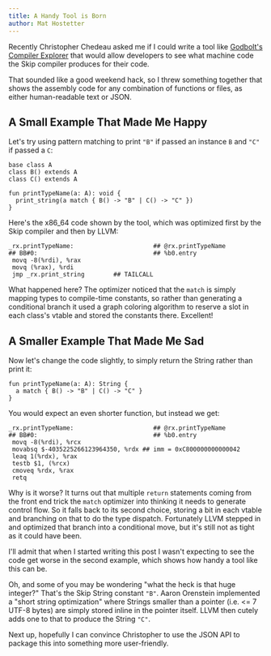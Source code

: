 ```yaml
---
title: A Handy Tool is Born
author: Mat Hostetter
---
```


Recently Christopher Chedeau asked me if I could write a tool like [Godbolt's Compiler Explorer](https://godbolt.org/) that would allow developers to see what machine code the Skip compiler produces for their code.

That sounded like a good weekend hack, so I threw something together that shows the assembly code for any combination of functions or files, as either human-readable text or JSON.

## A Small Example That Made Me Happy

Let's try using pattern matching to print `"B"` if passed an instance `B` and `"C"` if passed a `C`:

```
base class A
class B() extends A
class C() extends A

fun printTypeName(a: A): void {
  print_string(a match { B() -> "B" | C() -> "C" })
}
```

Here's the x86_64 code shown by the tool, which was optimized first by the Skip compiler and then by LLVM:

```
_rx.printTypeName:                      ## @rx.printTypeName
## BB#0:                                ## %b0.entry
 movq -8(%rdi), %rax
 movq (%rax), %rdi
 jmp _rx.print_string        ## TAILCALL
```

What happened here? The optimizer noticed that the `match` is simply mapping types to compile-time constants, so rather than generating a conditional branch it used a graph coloring algorithm to reserve a slot in each class's vtable and stored the constants there. Excellent!

## A Smaller Example That Made Me Sad

Now let's change the code slightly, to simply return the String rather than print it:

```
fun printTypeName(a: A): String {
  a match { B() -> "B" | C() -> "C" }
}
```

You would expect an even shorter function, but instead we get:

```
_rx.printTypeName:                      ## @rx.printTypeName
## BB#0:                                ## %b0.entry
 movq -8(%rdi), %rcx
 movabsq $-4035225266123964350, %rdx ## imm = 0xC800000000000042
 leaq 1(%rdx), %rax
 testb $1, (%rcx)
 cmoveq %rdx, %rax
 retq
```

Why is it worse? It turns out that multiple `return` statements coming from the front end trick the `match` optimizer into thinking it needs to generate control flow. So it falls back to its second choice, storing a bit in each vtable and branching on that to do the type dispatch. Fortunately LLVM stepped in and optimized that branch into a conditional move, but it's still not as tight as it could have been.

I'll admit that when I started writing this post I wasn't expecting to see the code get worse in the second example, which shows how handy a tool like this can be.

Oh, and some of you may be wondering "what the heck is that huge integer?" That's the Skip String constant `"B"`. Aaron Orenstein implemented a "short string optimization" where Strings smaller than a pointer (i.e. <= 7 UTF-8 bytes) are simply stored inline in the pointer itself. LLVM then cutely adds one to that to produce the String `"C"`.

Next up, hopefully I can convince Christopher to use the JSON API to package this into something more user-friendly.
